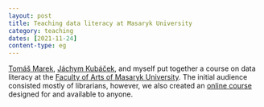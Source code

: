 ```yaml
---
layout: post
title: Teaching data literacy at Masaryk University
category: teaching
dates: [2021-11-24]
content-type: eg
---
```


[Tomáš Marek](https://www.marektomas.cz/), [Jáchym Kubáček](https://www.linkedin.com/in/j%C3%A1chym-kub%C3%A1%C4%8Dek/), and myself put together a course on data literacy at the [Faculty of Arts of Masaryk University](https://www.phil.muni.cz/en). The initial audience consisted mostly of librarians, however, we also created an [online course](https://kisk.phil.muni.cz/kisk4future/datova-gramotnost) designed for and available to anyone.